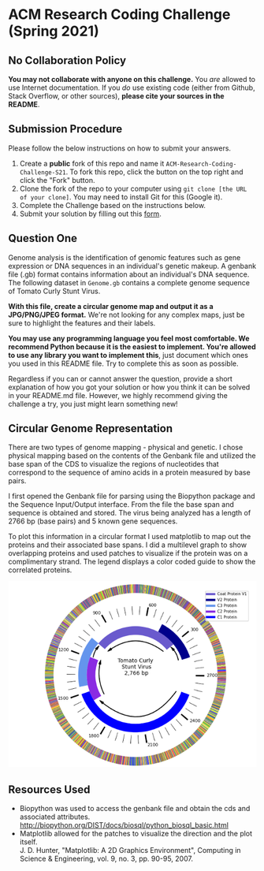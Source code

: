 # ACM Research Coding Challenge (Spring 2021)

## No Collaboration Policy

**You may not collaborate with anyone on this challenge.** You _are_ allowed to use Internet documentation. If you _do_ use existing code (either from Github, Stack Overflow, or other sources), **please cite your sources in the README**.

## Submission Procedure

Please follow the below instructions on how to submit your answers.

1. Create a **public** fork of this repo and name it `ACM-Research-Coding-Challenge-S21`. To fork this repo, click the button on the top right and click the "Fork" button.
2. Clone the fork of the repo to your computer using `git clone [the URL of your clone]`. You may need to install Git for this (Google it).
3. Complete the Challenge based on the instructions below.
4. Submit your solution by filling out this [form](https://acmutd.typeform.com/to/uqAJNXUe).

## Question One

Genome analysis is the identification of genomic features such as gene expression or DNA sequences in an individual's genetic makeup. A genbank file (.gb) format contains information about an individual's DNA sequence. The following dataset in `Genome.gb` contains a complete genome sequence of Tomato Curly Stunt Virus. 

**With this file, create a circular genome map and output it as a JPG/PNG/JPEG format.** We're not looking for any complex maps, just be sure to highlight the features and their labels.

**You may use any programming language you feel most comfortable. We recommend Python because it is the easiest to implement. You're allowed to use any library you want to implement this**, just document which ones you used in this README file. Try to complete this as soon as possible.

Regardless if you can or cannot answer the question, provide a short explanation of how you got your solution or how you think it can be solved in your README.md file. However, we highly recommend giving the challenge a try, you just might learn something new!

## Circular Genome Representation 

There are two types of genome mapping - physical and genetic. I chose physical mapping based on the contents of the Genbank file and utilized the base span of the CDS to visualize the regions of nucleotides that correspond to the sequence of amino acids in a protein measured by base pairs. 

I first opened the Genbank file for parsing using the Biopython package and the Sequence Input/Output interface. From the file the base span and sequence is obtained and stored. The virus being analyzed has a length of 2766 bp (base pairs) and 5 known gene sequences.

To plot this information in a circular format I used matplotlib to map out the proteins and their associated base spans. I did a multilevel graph to show overlapping proteins and used patches to visualize if the protein was on a complimentary strand. The legend displays a color coded guide to show the correlated proteins. 

![alt text](https://github.com/TaylorCaylie/Coding-Challenge-S21/blob/main/tomato_curly_stunt_virus_genome.png)

## Resources Used

- Biopython was used to access the genbank file and obtain the cds and associated attributes. 
http://biopython.org/DIST/docs/biosql/python_biosql_basic.html
- Matplotlib allowed for the patches to visualize the direction and the plot itself.  
J. D. Hunter, "Matplotlib: A 2D Graphics Environment", Computing in Science & Engineering, vol. 9, no. 3, pp. 90-95, 2007.

